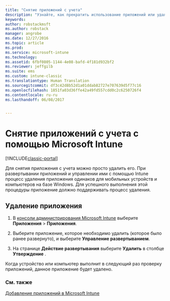```yaml
---
title: "Снятие приложений с учета"
description: "Узнайте, как прекратить использование приложений или удалить их с помощью Intune."
keywords: 
author: robstackmsft
ms.author: robstack
manager: angrobe
ms.date: 12/27/2016
ms.topic: article
ms.prod: 
ms.service: microsoft-intune
ms.technology: 
ms.assetid: 6fbf0805-1144-4e08-bafd-4f181d932bf2
ms.reviewer: jeffgilb
ms.suite: ems
ms.custom: intune-classic
ms.translationtype: Human Translation
ms.sourcegitcommit: df3c42d8b52d1a01ddab82727e707639d5f77c16
ms.openlocfilehash: 1851fa03d36ffe42a49fd557cdd0c2c6250726f4
ms.contentlocale: ru-ru
ms.lasthandoff: 06/08/2017


---
```


# <a name="retire-apps-using-microsoft-intune"></a>Снятие приложений с учета с помощью Microsoft Intune

[!INCLUDE[classic-portal](../includes/classic-portal.md)]

Для снятия приложения с учета можно просто удалить его. При развертывании приложений и управлении ими с помощью Intune процесс удаления приложения одинаков для мобильных устройств и компьютеров на базе Windows. Для успешного выполнения этой процедуры приложение должно поддерживать процесс удаления.

## <a name="uninstall-an-app"></a>Удаление приложения

1.  В [консоли администрирования Microsoft Intune](https://manage.microsoft.com) выберите **Приложения** &gt; **Приложения**.

2.  Выберите приложение, которое необходимо удалить (которое было ранее развернуто), и выберите **Управление развертыванием**.

3.  На странице **Действие развертывания** выберите **Удалить** в столбце **Утверждение** .

Когда устройство или компьютер выполнит в следующий раз проверку приложений, данное приложение будет удалено.

### <a name="see-also"></a>См. также
[Добавление приложений в Microsoft Intune](add-apps.md)

